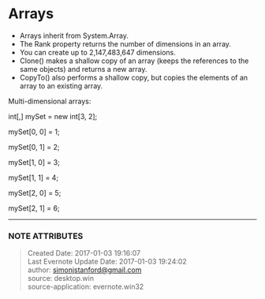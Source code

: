 # Arrays

  * Arrays inherit from System.Array.
  * The Rank property returns the number of dimensions in an array. 
  * You can create up to 2,147,483,647 dimensions.
  * Clone() makes a shallow copy of an array (keeps the references to the same objects) and returns a new array.
  * CopyTo() also performs a shallow copy, but copies the elements of an array to an existing array.

  

Multi-dimensional arrays:

  

int[,] mySet = new int[3, 2];

mySet[0, 0] = 1;

mySet[0, 1] = 2;

mySet[1, 0] = 3;

mySet[1, 1] = 4;

mySet[2, 0] = 5;

mySet[2, 1] = 6;

  


---
### NOTE ATTRIBUTES
>Created Date: 2017-01-03 19:16:07  
>Last Evernote Update Date: 2017-01-03 19:24:02  
>author: simonjstanford@gmail.com  
>source: desktop.win  
>source-application: evernote.win32  